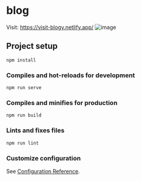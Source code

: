# blog 
Visit: https://visit-blogy.netlify.app/
![image](https://user-images.githubusercontent.com/55869293/131265258-a6b30707-7767-49f6-bb34-b17f9a44a281.png)


## Project setup
```
npm install
```

### Compiles and hot-reloads for development
```
npm run serve
```

### Compiles and minifies for production
```
npm run build
```

### Lints and fixes files
```
npm run lint
```

### Customize configuration
See [Configuration Reference](https://cli.vuejs.org/config/).
